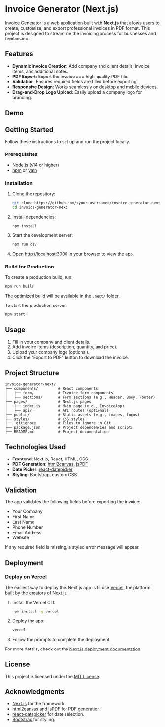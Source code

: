 # Invoice Generator (Next.js)

Invoice Generator is a web application built with **Next.js** that allows users to create, customize, and export professional invoices in PDF format. This project is designed to streamline the invoicing process for businesses and freelancers.

## Features

- **Dynamic Invoice Creation**: Add company and client details, invoice items, and additional notes.
- **PDF Export**: Export the invoice as a high-quality PDF file.
- **Validation**: Ensures required fields are filled before exporting.
- **Responsive Design**: Works seamlessly on desktop and mobile devices.
- **Drag-and-Drop Logo Upload**: Easily upload a company logo for branding.

## Demo

## Getting Started

Follow these instructions to set up and run the project locally.

### Prerequisites

- [Node.js](https://nodejs.org/) (v14 or higher)
- [npm](https://www.npmjs.com/) or [yarn](https://yarnpkg.com/)

### Installation

1. Clone the repository:
   ```bash
   git clone https://github.com/<your-username>/invoice-generator-next.git
   cd invoice-generator-next
   ```

2. Install dependencies:
   ```bash
   npm install
   ```

3. Start the development server:
   ```bash
   npm run dev
   ```

4. Open [http://localhost:3000](http://localhost:3000) in your browser to view the app.

### Build for Production

To create a production build, run:
```bash
npm run build
```
The optimized build will be available in the `.next/` folder.

To start the production server:
```bash
npm start
```

## Usage

1. Fill in your company and client details.
2. Add invoice items (description, quantity, and price).
3. Upload your company logo (optional).
4. Click the "Export to PDF" button to download the invoice.

## Project Structure

```
invoice-generator-next/
├── components/         # React components
│   ├── form/           # Invoice form components
│   ├── sections/       # Form sections (e.g., Header, Body, Footer)
├── pages/              # Next.js pages
│   ├── index.js        # Main page (e.g., InvoiceApp)
│   ├── api/            # API routes (optional)
├── public/             # Static assets (e.g., images, logos)
├── styles/             # CSS styles
├── .gitignore          # Files to ignore in Git
├── package.json        # Project dependencies and scripts
├── README.md           # Project documentation
```

## Technologies Used

- **Frontend**: Next.js, React, HTML, CSS
- **PDF Generation**: [html2canvas](https://github.com/niklasvh/html2canvas), [jsPDF](https://github.com/parallax/jsPDF)
- **Date Picker**: [react-datepicker](https://reactdatepicker.com/)
- **Styling**: Bootstrap, custom CSS

## Validation

The app validates the following fields before exporting the invoice:
- Your Company
- First Name
- Last Name
- Phone Number
- Email Address
- Website

If any required field is missing, a styled error message will appear.

## Deployment

### Deploy on Vercel

The easiest way to deploy this Next.js app is to use [Vercel](https://vercel.com/), the platform built by the creators of Next.js.

1. Install the Vercel CLI:
   ```bash
   npm install -g vercel
   ```

2. Deploy the app:
   ```bash
   vercel
   ```

3. Follow the prompts to complete the deployment.

For more details, check out the [Next.js deployment documentation](https://nextjs.org/docs/deployment).

## License

This project is licensed under the [MIT License](LICENSE).

## Acknowledgments

- [Next.js](https://nextjs.org/) for the framework.
- [html2canvas](https://github.com/niklasvh/html2canvas) and [jsPDF](https://github.com/parallax/jsPDF) for PDF generation.
- [react-datepicker](https://reactdatepicker.com/) for date selection.
- [Bootstrap](https://getbootstrap.com/) for styling.